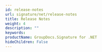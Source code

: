 ```yaml
---
id: release-notes
url: signature/net/release-notes
title: Release Notes
weight: 4
description: ""
keywords: 
productName: GroupDocs.Signature for .NET
hideChildren: False
---
```

